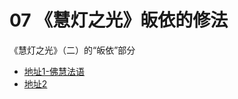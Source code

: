 # 07 《慧灯之光》皈依的修法

《慧灯之光》（二）的“皈依”部分

- [地址1-佛慧法语](https://fohuifayu.com/index.php/huideng-zhiguang/huideng-series/si-ce/177-a00027)
- [地址2](/refs/hdzg/02#%E5%8A%A0%E8%A1%8C%E7%9A%84%E4%BF%AE%E6%B3%95------%E7%9A%88%E4%BE%9D)